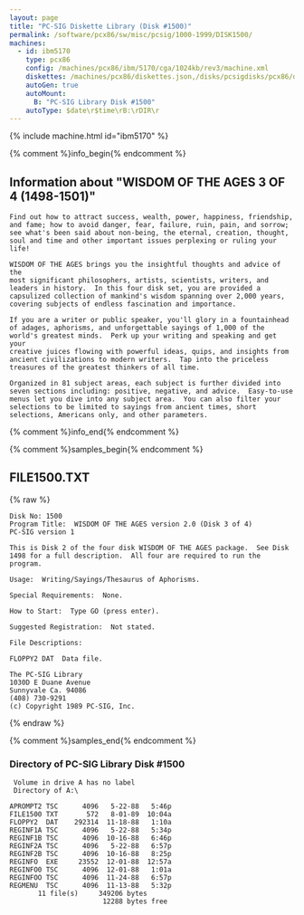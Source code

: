 ```yaml
---
layout: page
title: "PC-SIG Diskette Library (Disk #1500)"
permalink: /software/pcx86/sw/misc/pcsig/1000-1999/DISK1500/
machines:
  - id: ibm5170
    type: pcx86
    config: /machines/pcx86/ibm/5170/cga/1024kb/rev3/machine.xml
    diskettes: /machines/pcx86/diskettes.json,/disks/pcsigdisks/pcx86/diskettes.json
    autoGen: true
    autoMount:
      B: "PC-SIG Library Disk #1500"
    autoType: $date\r$time\rB:\rDIR\r
---
```


{% include machine.html id="ibm5170" %}

{% comment %}info_begin{% endcomment %}

## Information about "WISDOM OF THE AGES 3 OF 4 (1498-1501)"

    Find out how to attract success, wealth, power, happiness, friendship,
    and fame; how to avoid danger, fear, failure, ruin, pain, and sorrow;
    see what's been said about non-being, the eternal, creation, thought,
    soul and time and other important issues perplexing or ruling your
    life!
    
    WISDOM OF THE AGES brings you the insightful thoughts and advice of the
    most significant philosophers, artists, scientists, writers, and
    leaders in history.  In this four disk set, you are provided a
    capsulized collection of mankind's wisdom spanning over 2,000 years,
    covering subjects of endless fascination and importance.
    
    If you are a writer or public speaker, you'll glory in a fountainhead
    of adages, aphorisms, and unforgettable sayings of 1,000 of the
    world's greatest minds.  Perk up your writing and speaking and get your
    creative juices flowing with powerful ideas, quips, and insights from
    ancient civilizations to modern writers.  Tap into the priceless
    treasures of the greatest thinkers of all time.
    
    Organized in 81 subject areas, each subject is further divided into
    seven sections including: positive, negative, and advice.  Easy-to-use
    menus let you dive into any subject area.  You can also filter your
    selections to be limited to sayings from ancient times, short
    selections, Americans only, and other parameters.
{% comment %}info_end{% endcomment %}

{% comment %}samples_begin{% endcomment %}

## FILE1500.TXT

{% raw %}
```
Disk No: 1500
Program Title:  WISDOM OF THE AGES version 2.0 (Disk 3 of 4)
PC-SIG version 1

This is Disk 2 of the four disk WISDOM OF THE AGES package.  See Disk
1498 for a full description.  All four are required to run the program.

Usage:  Writing/Sayings/Thesaurus of Aphorisms.

Special Requirements:  None.

How to Start:  Type GO (press enter).

Suggested Registration:  Not stated.

File Descriptions:

FLOPPY2 DAT  Data file.

The PC-SIG Library
1030D E Duane Avenue
Sunnyvale Ca. 94086
(408) 730-9291
(c) Copyright 1989 PC-SIG, Inc.

```
{% endraw %}

{% comment %}samples_end{% endcomment %}

### Directory of PC-SIG Library Disk #1500

     Volume in drive A has no label
     Directory of A:\

    APROMPT2 TSC      4096   5-22-88   5:46p
    FILE1500 TXT       572   8-01-89  10:04a
    FLOPPY2  DAT    292314  11-18-88   1:10a
    REGINF1A TSC      4096   5-22-88   5:34p
    REGINF1B TSC      4096  10-16-88   6:46p
    REGINF2A TSC      4096   5-22-88   6:57p
    REGINF2B TSC      4096  10-16-88   8:25p
    REGINFO  EXE     23552  12-01-88  12:57a
    REGINFO0 TSC      4096  12-01-88   1:01a
    REGINFOO TSC      4096  11-24-88   6:57p
    REGMENU  TSC      4096  11-13-88   5:32p
           11 file(s)     349206 bytes
                           12288 bytes free
